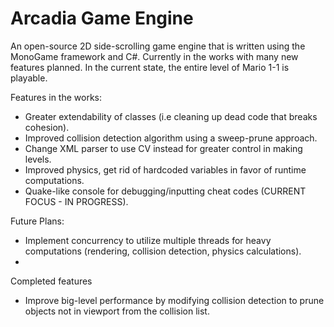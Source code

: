 # Arcadia Game Engine
An open-source 2D side-scrolling game engine that is written using the MonoGame framework and C#. Currently in the works with many new features planned.
In the current state, the entire level of Mario 1-1 is playable. 

Features in the works:
- Greater extendability of classes (i.e cleaning up dead code that breaks cohesion).
- Improved collision detection algorithm using a sweep-prune approach.
- Change XML parser to use CV instead for greater control in making levels. 
- Improved physics, get rid of hardcoded variables in favor of runtime computations.
- Quake-like console for debugging/inputting cheat codes (CURRENT FOCUS - IN PROGRESS).


Future Plans:
- Implement concurrency to utilize multiple threads for heavy computations (rendering, collision detection, physics calculations).
- 

Completed features
- Improve big-level performance by modifying collision detection to prune objects not in viewport from the collision list. 
